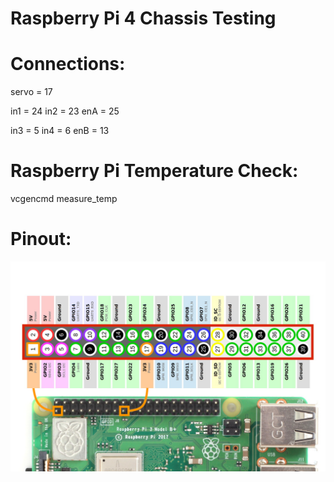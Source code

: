 # Raspberry Pi 4 Chassis Testing

# Connections:

servo = 17

in1 = 24
in2 = 23
enA = 25

in3 = 5
in4 = 6
enB = 13

# Raspberry Pi Temperature Check:

vcgencmd measure_temp

#  Pinout:

![Pinout](Pinout.png)
